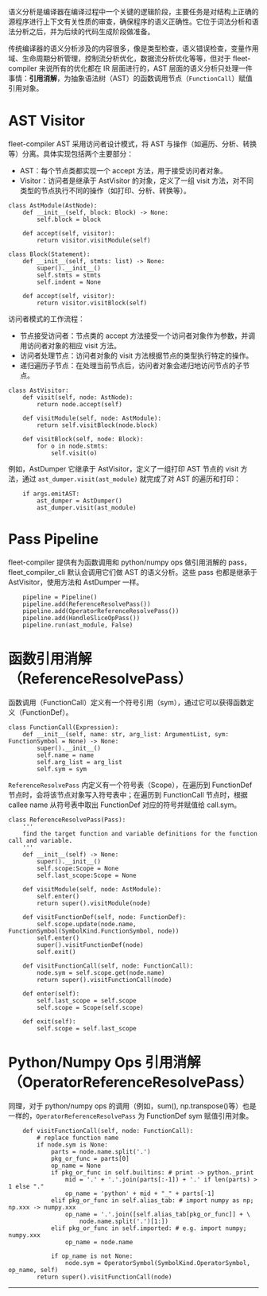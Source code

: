 语义分析是编译器在编译过程中一个关键的逻辑阶段，主要任务是对结构上正确的源程序进行上下文有关性质的审查，确保程序的语义正确性。它位于词法分析和语法分析之后，并为后续的代码生成阶段做准备。

传统编译器的语义分析涉及的内容很多，像是类型检查，语义错误检查，变量作用域、生命周期分析管理，控制流分析优化，数据流分析优化等等，但对于 fleet-compiler 来说所有的优化都在 IR 层面进行的，AST 层面的语义分析只处理一件事情：**引用消解**，为抽象语法树（AST）的函数调用节点（`FunctionCall`）赋值引用对象。

# AST Visitor

fleet-compiler AST 采用访问者设计模式，将 AST 与操作（如遍历、分析、转换等）分离。具体实现包括两个主要部分：
- AST：每个节点类都实现一个 accept 方法，用于接受访问者对象。
- Visitor：访问者是继承于 AstVisitor 的对象，定义了一组 visit 方法，对不同类型的节点执行不同的操作（如打印、分析、转换等）。

```
class AstModule(AstNode):
    def __init__(self, block: Block) -> None:
        self.block = block

    def accept(self, visitor):
        return visitor.visitModule(self)

class Block(Statement):
    def __init__(self, stmts: list) -> None:
        super().__init__()
        self.stmts = stmts
        self.indent = None

    def accept(self, visitor):
        return visitor.visitBlock(self)
```

访问者模式的工作流程：
- 节点接受访问者：节点类的 accept 方法接受一个访问者对象作为参数，并调用访问者对象的相应 visit 方法。
- 访问者处理节点：访问者对象的 visit 方法根据节点的类型执行特定的操作。
- 递归遍历子节点：在处理当前节点后，访问者对象会递归地访问节点的子节点。

```
class AstVisitor:
    def visit(self, node: AstNode):
        return node.accept(self)

    def visitModule(self, node: AstModule):
        return self.visitBlock(node.block)

    def visitBlock(self, node: Block):
        for o in node.stmts:
            self.visit(o)
```

例如，AstDumper 它继承于 AstVisitor，定义了一组打印 AST 节点的 visit 方法，通过 `ast_dumper.visit(ast_module)` 就完成了对 AST 的遍历和打印：

```
    if args.emitAST:
        ast_dumper = AstDumper()
        ast_dumper.visit(ast_module)
```

# Pass Pipeline

fleet-compiler 提供有为函数调用和 python/numpy ops 做引用消解的 pass，fleet_compiler_cli 默认会调用它们做 AST 的语义分析。这些 pass 也都是继承于 AstVisitor，使用方法和 AstDumper 一样。

```
    pipeline = Pipeline()
    pipeline.add(ReferenceResolvePass())
    pipeline.add(OperatorReferenceResolvePass())
    pipeline.add(HandleSliceOpPass())
    pipeline.run(ast_module, False)
```

# 函数引用消解（ReferenceResolvePass）

函数调用（FunctionCall）定义有一个符号引用（sym），通过它可以获得函数定义（FunctionDef）。

```
class FunctionCall(Expression):
    def __init__(self, name: str, arg_list: ArgumentList, sym: FunctionSymbol = None) -> None:
        super().__init__()
        self.name = name
        self.arg_list = arg_list
        self.sym = sym
```

`ReferenceResolvePass` 内定义有一个符号表（Scope），在遍历到 FunctionDef 节点时，会将该节点对象写入符号表中；在遍历到 FunctionCall 节点时，根据 callee name 从符号表中取出 FunctionDef 对应的符号并赋值给 call.sym。

```
class ReferenceResolvePass(Pass):
    '''
    find the target function and variable definitions for the function call and variable.
    '''
    def __init__(self) -> None:
        super().__init__()
        self.scope:Scope = None
        self.last_scope:Scope = None

    def visitModule(self, node: AstModule):
        self.enter()
        return super().visitModule(node)
    
    def visitFunctionDef(self, node: FunctionDef):
        self.scope.update(node.name, FunctionSymbol(SymbolKind.FunctionSymbol, node))
        self.enter()
        super().visitFunctionDef(node)
        self.exit()

    def visitFunctionCall(self, node: FunctionCall):
        node.sym = self.scope.get(node.name)
        return super().visitFunctionCall(node)

    def enter(self):
        self.last_scope = self.scope
        self.scope = Scope(self.scope)
    
    def exit(self):
        self.scope = self.last_scope
```

# Python/Numpy Ops 引用消解（OperatorReferenceResolvePass）

同理，对于 python/numpy ops 的调用（例如，sum(), np.transpose()等）也是一样的，`OperatorReferenceResolvePass` 为 FunctionDef sym 赋值引用对象。

```
    def visitFunctionCall(self, node: FunctionCall):
        # replace function name
        if node.sym is None:
            parts = node.name.split('.')
            pkg_or_func = parts[0]
            op_name = None
            if pkg_or_func in self.builtins: # print -> python._print
                mid = '.' + '.'.join(parts[:-1]) + '.' if len(parts) > 1 else "."
                op_name = 'python' + mid + "_" + parts[-1]
            elif pkg_or_func in self.alias_tab: # import numpy as np; np.xxx -> numpy.xxx
                op_name = '.'.join([self.alias_tab[pkg_or_func]] + \
                    node.name.split('.')[1:])
            elif pkg_or_func in self.imported: # e.g. import numpy; numpy.xxx
                op_name = node.name

            if op_name is not None:
                node.sym = OperatorSymbol(SymbolKind.OperatorSymbol, op_name, self)
        return super().visitFunctionCall(node)
```

---
